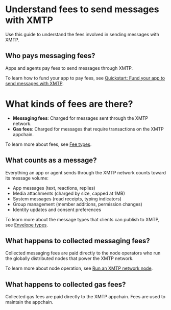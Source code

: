 # Understand fees to send messages with XMTP

Use this guide to understand the fees involved in sending messages with XMTP.

## Who pays messaging fees?

Apps and agents pay fees to send messages through XMTP.

To learn how to fund your app to pay fees, see [Quickstart: Fund your app to send messages with XMTP](/fund-apps/quickstart).

# What kinds of fees are there?

- **Messaging fees**: Charged for messages sent through the XMTP network.
- **Gas fees**: Charged for messages that require transactions on the XMTP appchain.

To learn more about fees, see [Fee types](/fund-apps/calculate-costs#fee-types).

## What counts as a message?

Everything an app or agent sends through the XMTP network counts toward its message volume:

- App messages (text, reactions, replies)
- Media attachments (charged by size, capped at 1MB)
- System messages (read receipts, typing indicators)
- Group management (member additions, permission changes)
- Identity updates and consent preferences

To learn more about the message types that clients can publish to XMTP, see [Envelope types](/protocol/envelope-types).

## What happens to collected messaging fees?

Collected messaging fees are paid directly to the node operators who run the globally distributed nodes that power the XMTP network.

To learn more about node operation, see [Run an XMTP network node](/network/run-a-node).

## What happens to collected gas fees?

Collected gas fees are paid directly to the XMTP appchain. Fees are used to maintain the appchain.
